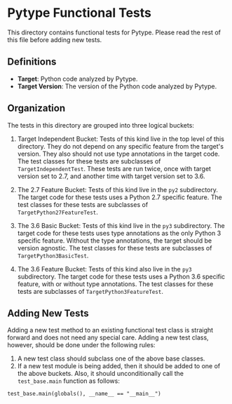 # Pytype Functional Tests

This directory contains functional tests for Pytype. Please read the rest of
this file before adding new tests.

## Definitions

* **Target**: Python code analyzed by Pytype.
* **Target Version**: The version of the Python code analyzed by Pytype.

## Organization

The tests in this directory are grouped into three logical buckets:

1. Target Independent Bucket: Tests of this kind live in the top level of this
directory. They do not depend on any specific feature from the target's version.
They also should not use type annotations in the target code. The test classes
for these tests are subclasses of `TargetIndependentTest`. These tests are
run twice, once with target version set to 2.7, and another time with target
version set to 3.6.

2. The 2.7 Feature Bucket: Tests of this kind live in the `py2`
subdirectory. The target code for these tests uses a Python 2.7 specific
feature. The test classes for these tests are subclasses of
`TargetPython27FeatureTest`.

3. The 3.6 Basic Bucket: Tests of this kind live in the `py3` subdirectory.
The target code for these tests uses type annotations as the only Python 3
specific feature. Without the type annotations, the target should be version
agnostic. The test classes for these tests are subclasses of
`TargetPython3BasicTest`.

4. The 3.6 Feature Bucket: Tests of this kind also live in the `py3`
subdirectory. The target code for these tests uses a Python 3.6 specific
feature, with or without type annotations. The test classes for these tests are
subclasses of `TargetPython3FeatureTest`.

## Adding New Tests

Adding a new test method to an existing functional test class is straight
forward and does not need any special care. Adding a new test class, however,
should be done under the following rules:

1. A new test class should subclass one of the above base classes.
2. If a new test module is being added, then it should be added to one of the
above buckets. Also, it should unconditionally call the `test_base.main`
function as follows:
```
test_base.main(globals(), __name__ == "__main__")
```
